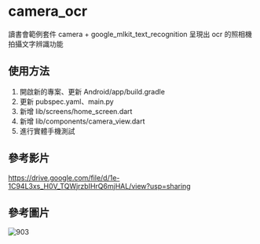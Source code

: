 # camera_ocr
讀書會範例套件 camera + google_mlkit_text_recognition 呈現出 ocr 的照相機拍攝文字辨識功能

## 使用方法

1. 開啟新的專案、更新 Android/app/build.gradle
2. 更新 pubspec.yaml、main.py
3. 新增 lib/screens/home_screen.dart
4. 新增 lib/components/camera_view.dart
5. 進行實體手機測試

## 參考影片
https://drive.google.com/file/d/1e-1C94L3xs_H0V_TQWjrzbIHrQ6mjHAL/view?usp=sharing

## 參考圖片
![903](https://user-images.githubusercontent.com/89285446/190088195-95200e5f-33c0-42e9-98a0-742dde99fce6.jpg)
